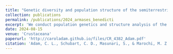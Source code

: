```yaml
---
title: "Genetic diversity and population structure of the semiterrestrial crab Armases benedicti (Brachyura, Sesarmidae) along the North Brazilian coast"
collection: publications
permalink: /publications/2024_armases_benedicti
excerpt: 'We conduct population genetics and structure analysis of the semiterrestrial crab Armases benedicti along the North Brazilian coast.'
date: 2024-08-15
venue: 'Crustaceana'
paperurl: 'http://caroladam.github.io/files/CR_4382_Adam.pdf'
citation: 'Adam, C. L., Schubart, C. D., Masunari, S., & Marochi, M. Z. (2024). Genetic diversity and population structure of the semiterrestrial crab Armases benedicti (Brachyura, Sesarmidae) along the North Brazilian coast. Crustaceana, 97(5-9), 553-566..'
---
```

